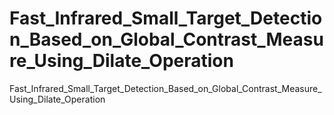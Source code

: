 # Fast_Infrared_Small_Target_Detection_Based_on_Global_Contrast_Measure_Using_Dilate_Operation
Fast_Infrared_Small_Target_Detection_Based_on_Global_Contrast_Measure_Using_Dilate_Operation
